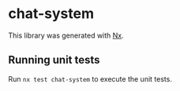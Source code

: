 # chat-system

This library was generated with [Nx](https://nx.dev).

## Running unit tests

Run `nx test chat-system` to execute the unit tests.
